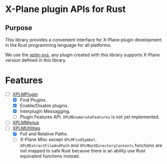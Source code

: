 # X-Plane plugin APIs for Rust

## Purpose

This library provides a convenient interface for X-Plane plugin development in the Rust programming language for all platforms.

We use the [xplm-sys](https://github.com/artemkorobko/xplm-sys), any plugin created with this library
supports X-Plane version defined in this library.

# Features

- [ ] [XPLMPlugin](https://developer.x-plane.com/sdk/XPLMPlugin)
    - [X] Find Plugins.
    - [X] Enable/Disable plugins.
    - [X] Interplugin Messagging.
    - [ ] Plugin Features API. `XPLMEnumerateFeatures` is not yet implemented.
- [ ] [XPLMMenus](https://developer.x-plane.com/sdk/XPLMMenus)
- [ ] [XPLMUtilities](https://developer.x-plane.com/sdk/XPLMUtilities)
    - [X] Full and Relative Paths.  
    - [ ] X-Plane Misc except `XPLMFindSymbol`.  
`XPLMExtractFileAndPath` and `XPLMGetDirectoryContents` functions are not mapped to safe Rust because there is an ability use Rust equivalent functions instead.
